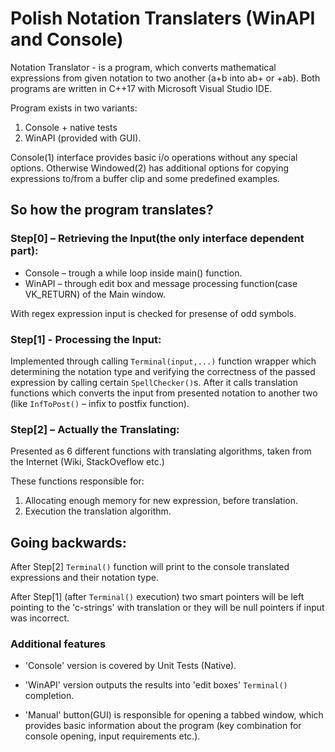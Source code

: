 # Polish Notation Translaters (WinAPI and Console)

Notation Translator - is a program, which converts mathematical expressions from given notation to two another (a+b into ab+ or +ab).
Both programs are written in C++17 with Microsoft Visual Studio IDE.

Program exists in two variants:
1. Console + native tests
2. WinAPI (provided with GUI).

Console(1) interface provides basic i/o operations without any special options. Otherwise Windowed(2) has additional options for copying expressions to/from a buffer clip and some predefined examples.


## So how the program translates?

### Step[0] – Retrieving the Input(the only interface dependent part):
- Console – trough a while loop inside main() function.
- WinAPI – through edit box and message processing function(case VK_RETURN) of the Main window.

With regex expression input is checked for presense of odd symbols.

### Step[1]  - Processing the Input:
Implemented through calling `Terminal(input,...)` function wrapper which determining the notation type and verifying the correctness of the passed expression by calling certain `SpellChecker()`s. After it calls translation functions which converts the input from presented notation to another two (like `InfToPost()` – infix to postfix function).

### Step[2] – Actually the Translating:
Presented as 6 different functions with translating algorithms, taken from the Internet (Wiki, StackOveflow etc.)

These functions responsible for: 
1. Allocating enough memory for new expression, before translation.
2. Execution the translation algorithm.


## Going backwards:

After Step[2] `Terminal()` function will print to the console translated expressions and their notation type.

After Step[1] (after `Terminal()` execution) two smart pointers will be left pointing to the 'c-strings' with translation or they will be null pointers if input was incorrect.


### Additional features

- 'Console' version is covered by Unit Tests (Native).

- 'WinAPI' version outputs the results into 'edit boxes' `Terminal()` completion.
- 'Manual' button(GUI) is responsible for opening a tabbed window, which provides basic information about the program (key combination for console opening, input requirements etc.).
